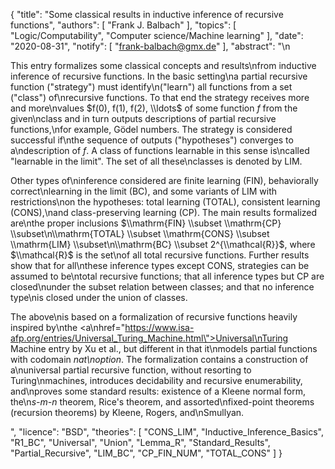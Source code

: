 {
    "title": "Some classical results in inductive inference of recursive functions",
    "authors": [
        "Frank J. Balbach"
    ],
    "topics": [
        "Logic/Computability",
        "Computer science/Machine learning"
    ],
    "date": "2020-08-31",
    "notify": [
        "frank-balbach@gmx.de"
    ],
    "abstract": "\n<p> This entry formalizes some classical concepts and results\nfrom inductive inference of recursive functions. In the basic setting\na partial recursive function (\"strategy\") must identify\n(\"learn\") all functions from a set (\"class\") of\nrecursive functions. To that end the strategy receives more and more\nvalues $f(0), f(1), f(2), \\ldots$ of some function $f$ from the given\nclass and in turn outputs descriptions of partial recursive functions,\nfor example, Gödel numbers. The strategy is considered successful if\nthe sequence of outputs (\"hypotheses\") converges to a\ndescription of $f$. A class of functions learnable in this sense is\ncalled \"learnable in the limit\". The set of all these\nclasses is denoted by LIM. </p>  <p> Other types of\ninference considered are finite learning (FIN), behaviorally correct\nlearning in the limit (BC), and some variants of LIM with restrictions\non the hypotheses: total learning (TOTAL), consistent learning (CONS),\nand class-preserving learning (CP). The main results formalized are\nthe proper inclusions $\\mathrm{FIN} \\subset \\mathrm{CP} \\subset\n\\mathrm{TOTAL} \\subset \\mathrm{CONS} \\subset \\mathrm{LIM} \\subset\n\\mathrm{BC} \\subset 2^{\\mathcal{R}}$, where $\\mathcal{R}$ is the set\nof all total recursive functions.  Further results show that for all\nthese inference types except CONS, strategies can be assumed to be\ntotal recursive functions; that all inference types but CP are closed\nunder the subset relation between classes; and that no inference type\nis closed under the union of classes. </p>  <p> The above\nis based on a formalization of recursive functions heavily inspired by\nthe <a\nhref=\"https://www.isa-afp.org/entries/Universal_Turing_Machine.html\">Universal\nTuring Machine</a> entry by Xu et al., but different in that it\nmodels partial functions with codomain <em>nat\noption</em>. The formalization contains a construction of a\nuniversal partial recursive function, without resorting to Turing\nmachines, introduces decidability and recursive enumerability, and\nproves some standard results: existence of a Kleene normal form, the\n<em>s-m-n</em> theorem, Rice's theorem, and assorted\nfixed-point theorems (recursion theorems) by Kleene, Rogers, and\nSmullyan. </p>",
    "licence": "BSD",
    "theories": [
        "CONS_LIM",
        "Inductive_Inference_Basics",
        "R1_BC",
        "Universal",
        "Union",
        "Lemma_R",
        "Standard_Results",
        "Partial_Recursive",
        "LIM_BC",
        "CP_FIN_NUM",
        "TOTAL_CONS"
    ]
}